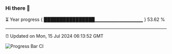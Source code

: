 ### Hi there 👋

⏳ Year progress { ████████████████▁▁▁▁▁▁▁▁▁▁▁▁▁▁ } 53.62 %

---

⏰ Updated on Mon, 15 Jul 2024 06:13:52 GMT

![Progress Bar CI](https://github.com/Shyam-Makwana/GitHub-Actions-Demo/workflows/Progress%20Bar%20CI/badge.svg)

